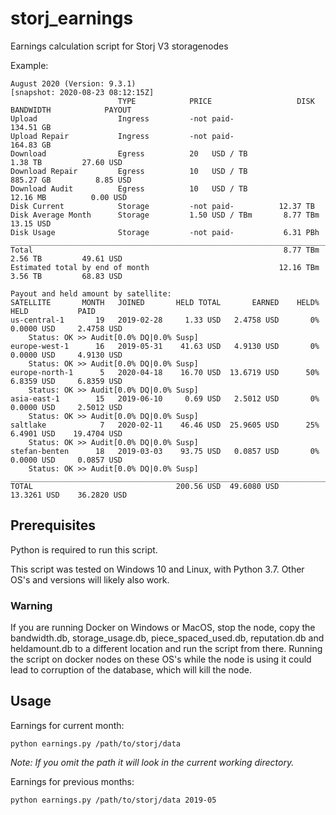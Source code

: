 # storj_earnings
Earnings calculation script for Storj V3 storagenodes

Example:
```
August 2020 (Version: 9.3.1)                                            [snapshot: 2020-08-23 08:12:15Z]
                        TYPE            PRICE                   DISK       BANDWIDTH            PAYOUT
Upload                  Ingress         -not paid-                         134.51 GB
Upload Repair           Ingress         -not paid-                         164.83 GB
Download                Egress          20   USD / TB                        1.38 TB         27.60 USD
Download Repair         Egress          10   USD / TB                      885.27 GB          8.85 USD
Download Audit          Egress          10   USD / TB                       12.16 MB          0.00 USD
Disk Current            Storage         -not paid-          12.37 TB
Disk Average Month      Storage         1.50 USD / TBm       8.77 TBm                        13.15 USD
Disk Usage              Storage         -not paid-           6.31 PBh
_______________________________________________________________________________________________________+
Total                                                        8.77 TBm        2.56 TB         49.61 USD
Estimated total by end of month                             12.16 TBm        3.56 TB         68.83 USD

Payout and held amount by satellite:
SATELLITE       MONTH   JOINED       HELD TOTAL       EARNED    HELD%            HELD           PAID
us-central-1       19   2019-02-28     1.33 USD   2.4758 USD       0%      0.0000 USD     2.4758 USD
    Status: OK >> Audit[0.0% DQ|0.0% Susp]
europe-west-1      16   2019-05-31    41.63 USD   4.9130 USD       0%      0.0000 USD     4.9130 USD
    Status: OK >> Audit[0.0% DQ|0.0% Susp]
europe-north-1      5   2020-04-18    16.70 USD  13.6719 USD      50%      6.8359 USD     6.8359 USD
    Status: OK >> Audit[0.0% DQ|0.0% Susp]
asia-east-1        15   2019-06-10     0.69 USD   2.5012 USD       0%      0.0000 USD     2.5012 USD
    Status: OK >> Audit[0.0% DQ|0.0% Susp]
saltlake            7   2020-02-11    46.46 USD  25.9605 USD      25%      6.4901 USD    19.4704 USD
    Status: OK >> Audit[0.0% DQ|0.0% Susp]
stefan-benten      18   2019-03-03    93.75 USD   0.0857 USD       0%      0.0000 USD     0.0857 USD
    Status: OK >> Audit[0.0% DQ|0.0% Susp]
_____________________________________________________________________________________________________+
TOTAL                                200.56 USD  49.6080 USD              13.3261 USD    36.2820 USD
```

## Prerequisites
Python is required to run this script.

This script was tested on Windows 10 and Linux, with Python 3.7.
Other OS's and versions will likely also work.

### Warning
If you are running Docker on Windows or MacOS, stop the node, copy the bandwidth.db, storage_usage.db, piece_spaced_used.db, reputation.db and heldamount.db to a different location and run the script from there. Running the script on docker nodes on these OS's while the node is using it could lead to corruption of the database, which will kill the node.

## Usage
Earnings for current month:
```
python earnings.py /path/to/storj/data
```
_Note: If you omit the path it will look in the current working directory._


Earnings for previous months:
```
python earnings.py /path/to/storj/data 2019-05
```

